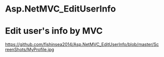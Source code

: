 # Asp.NetMVC_EditUserInfo
Edit user's info by MVC
=======================
https://github.com/fishinsea2014/Asp.NetMVC_EditUserInfo/blob/master/ScreenShots/MyProfile.jpg
